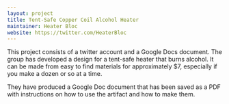 ```yaml
---
layout: project
title: Tent-Safe Copper Coil Alcohol Heater
maintainer: Heater Bloc
website: https://twitter.com/HeaterBloc
---
```


This project consists of a twitter account and a Google Docs document. The group has developed a design for a tent-safe heater that burns alcohol. It can be made from easy to find materials for approximately $7, especially if you make a dozen or so at a time.

They have produced a Google Doc document that has been saved as a PDF with instructions on how to use the artifact and how to make them.
